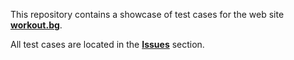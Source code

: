 This repository contains a showcase of test cases for the web site **[workout.bg](https://www.workout.bg)**.  

All test cases are located in the **[Issues](https://github.com/RossTsachev/workout.bg-Test_Cases/issues)** section. 
